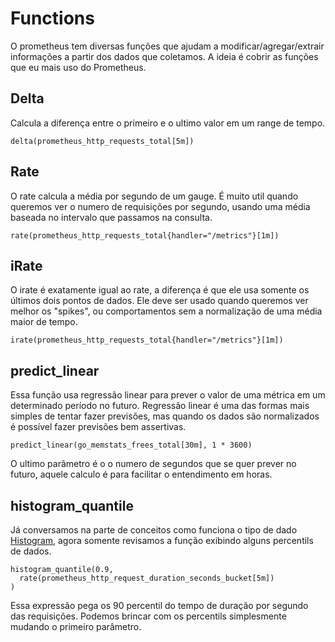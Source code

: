 # Functions

O prometheus tem diversas funções que ajudam a modificar/agregar/extrair informações a partir dos dados que coletamos. A ideia é cobrir as funções que eu mais uso do Prometheus.

## Delta

Calcula a diferença entre o primeiro e o ultimo valor em um range de tempo.

```
delta(prometheus_http_requests_total[5m])
```

## Rate

O rate calcula a média por segundo de um gauge. É muito util quando queremos ver o numero de requisições por segundo, usando uma média baseada no intervalo que passamos na consulta.


```
rate(prometheus_http_requests_total{handler="/metrics"}[1m])
```

## iRate

O irate é exatamente igual ao rate, a diferença é que ele usa somente os últimos dois pontos de dados. Ele deve ser usado quando queremos ver melhor os "spikes", ou comportamentos sem a normalização de uma média maior de tempo.

```
irate(prometheus_http_requests_total{handler="/metrics"}[1m])
```

## predict_linear

Essa função usa regressão linear para prever o valor de uma métrica em um determinado período no futuro. Regressão linear é uma das formas mais simples de tentar fazer previsões, mas quando os dados são normalizados é possível fazer previsões bem assertivas.

```
predict_linear(go_memstats_frees_total[30m], 1 * 3600)
```

O ultimo parâmetro é o o numero de segundos que se quer prever no futuro, aquele calculo é para facilitar o entendimento em horas.

## histogram_quantile

Já conversamos na parte de conceitos como funciona o tipo de dado [Histogram](03_conceitos/02_tipos_de_metricas.md), agora somente revisamos a função exibindo alguns percentils de dados.

```
histogram_quantile(0.9,
  rate(prometheus_http_request_duration_seconds_bucket[5m])
)
```

Essa expressão pega os 90 percentil do tempo de duração por segundo das requisições. Podemos brincar com os percentils simplesmente mudando o primeiro parâmetro.
